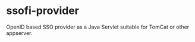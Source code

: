 ssofi-provider
==============

OpenID based SSO provider as a Java Servlet suitable for TomCat or other appserver.
